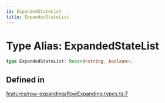 ```yaml
---
id: ExpandedStateList
title: ExpandedStateList
---
```


# Type Alias: ExpandedStateList

```ts
type ExpandedStateList: Record<string, boolean>;
```

## Defined in

[features/row-expanding/RowExpanding.types.ts:7](https://github.com/TanStack/table/blob/main/packages/table-core/src/features/row-expanding/RowExpanding.types.ts#L7)
